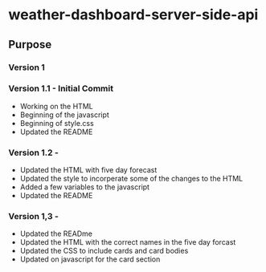 # weather-dashboard-server-side-api

## Purpose

### Version 1

### Version 1.1 - Initial Commit
* Working on the HTML
* Beginning of the javascript
* Beginning of style.css
* Updated the README

### Version 1.2 - 
* Updated the HTML with five day forecast
* Updated the style to incorperate some of the changes to the HTML
* Added a few variables to the javascript
* Updated the README

### Version 1,3 - 
* Updated the READme
* Updated the HTML with the correct names in the five day forcast
* Updated the CSS to include cards and card bodies
* Updated on javascript for the card section
